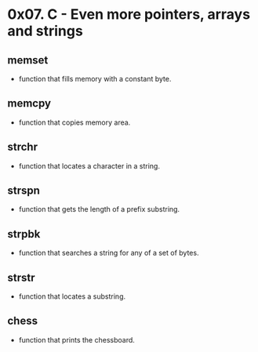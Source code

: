 # 0x07. C - Even more pointers, arrays and strings

## memset
- function that fills memory with a constant byte.

## memcpy
- function that copies memory area.

## strchr
-  function that locates a character in a string.

## strspn
- function that gets the length of a prefix substring.

## strpbk
- function that searches a string for any of a set of bytes.

## strstr
- function that locates a substring.

## chess
- function that prints the chessboard.
